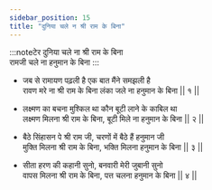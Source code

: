 ```yaml
---
sidebar_position: 15
title: "दुनिया चले न श्री राम के बिना"
---
```


:::noteटेर
दुनिया चले ना श्री राम के बिना <br/>
रामजी चले ना हनुमान के बिना
:::

- जब से रामायण पढ़ली है एक बात मैंने समझली है <br/>
  रावण मरे ना श्री राम के बिना लंका जले ना हनुमान के बिना || १ ||

- लक्ष्मण का बचना मुश्किल था कौन बूटी लाने के काबिल था <br/>
  लक्ष्मण मिलना श्री राम के बिना, बूटी मिले ना हनुमान के बिना || २ ||

- बैठे सिंहासन पे श्री राम जी, चरणों में बैठे हैं हनुमान जी <br/>
  मुक्ति मिलना श्री राम के बिना, भक्ति मिलना हनुमान के बिना || ३ ||

- सीता हरण की कहानी सुनो, बनवारी मेरी जुबानी सुनो <br/>
  वापस मिलना श्री राम के बिना, पत्त चलना हनुमान के बिना || ४ ||
